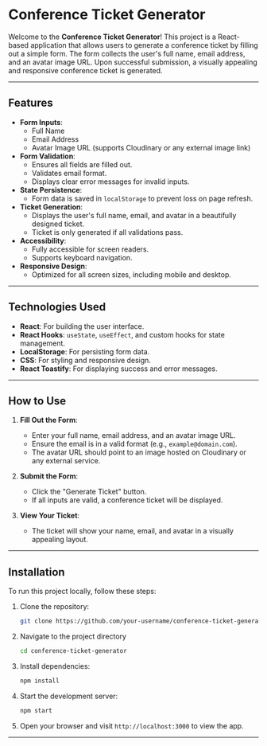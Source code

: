 # Conference Ticket Generator

Welcome to the **Conference Ticket Generator**! This project is a React-based application that allows users to generate a conference ticket by filling out a simple form. The form collects the user's full name, email address, and an avatar image URL. Upon successful submission, a visually appealing and responsive conference ticket is generated.

---

## Features

- **Form Inputs**:
  - Full Name
  - Email Address
  - Avatar Image URL (supports Cloudinary or any external image link)
- **Form Validation**:
  - Ensures all fields are filled out.
  - Validates email format.
  - Displays clear error messages for invalid inputs.
- **State Persistence**:
  - Form data is saved in `localStorage` to prevent loss on page refresh.
- **Ticket Generation**:
  - Displays the user's full name, email, and avatar in a beautifully designed ticket.
  - Ticket is only generated if all validations pass.
- **Accessibility**:
  - Fully accessible for screen readers.
  - Supports keyboard navigation.
- **Responsive Design**:
  - Optimized for all screen sizes, including mobile and desktop.

---

## Technologies Used

- **React**: For building the user interface.
- **React Hooks**: `useState`, `useEffect`, and custom hooks for state management.
- **LocalStorage**: For persisting form data.
- **CSS**: For styling and responsive design.
- **React Toastify**: For displaying success and error messages.

---

## How to Use

1. **Fill Out the Form**:

   - Enter your full name, email address, and an avatar image URL.
   - Ensure the email is in a valid format (e.g., `example@domain.com`).
   - The avatar URL should point to an image hosted on Cloudinary or any external service.

2. **Submit the Form**:

   - Click the "Generate Ticket" button.
   - If all inputs are valid, a conference ticket will be displayed.

3. **View Your Ticket**:
   - The ticket will show your name, email, and avatar in a visually appealing layout.

---

## Installation

To run this project locally, follow these steps:

1. Clone the repository:
   ```bash
   git clone https://github.com/your-username/conference-ticket-generator.git
   ```
2. Navigate to the project directory
   ```bash
   cd conference-ticket-generator
   ```
3. Install dependencies:
   ```bash
   npm install
   ```
4. Start the development server:
   ```bash
   npm start
   ```
5. Open your browser and visit `http://localhost:3000` to view the app.

---

